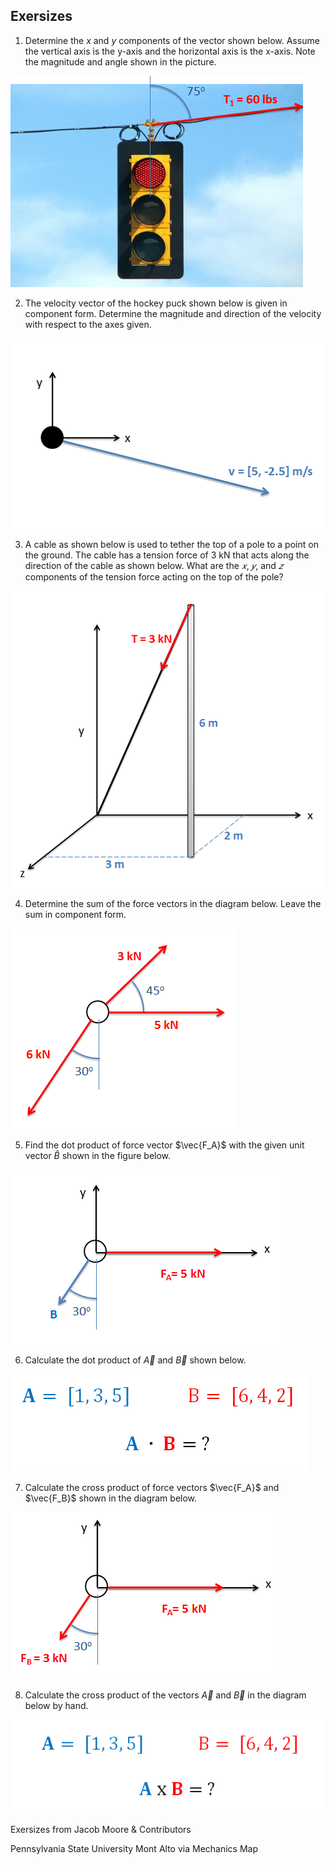 ## Exersizes

1. Determine the $x$ and $y$ components of the vector shown below. Assume the vertical axis is the y-axis and the horizontal axis is the x-axis. Note the magnitude and angle shown in the picture.

![stop light vector](images/stop-light-vector.png)

2. The velocity vector of the hockey puck shown below is given in component form. Determine the magnitude and direction of the velocity with respect to the axes given.

![hockey puck vector](images/hockey-puck-vector.png)

3. A cable as shown below is used to tether the top of a pole to a point on the ground. The cable has a tension force of 3 kN that acts along the direction of the cable as shown below. What are the  $𝑥$, $𝑦$, and $𝑧$ components of the tension force acting on the top of the pole?

![vector on pole](images/vector-on-pole.png)

4. Determine the sum of the force vectors in the diagram below. Leave the sum in component form.

![3 vectors added](images/three-vectors-added.png)

5. Find the dot product of force vector $\vec{F_A}$ with the given unit vector $\hat{B}$ shown in the figure below.

![vector dot unit vector](images/vector-dot-unit-vector.png)

6. Calculate the dot product of $\vec{A}$ and $\vec{B}$ shown below.

![vector A and B dot product](images/two-vectors-in-matrix-form-dot-product.png)

7. Calculate the cross product of force vectors $\vec{F_A}$ and $\vec{F_B}$ shown in the diagram below.

![vector Fa and Fb cross product](images/two-vectors-for-cross-product.png)

8. Calculate the cross product of the vectors $\vec{A}$ and $\vec{B}$ in the diagram below by hand.

![vectors in matrix form for cross product](images/two-vectors-in-matrix-form-for-cross-product.png)

Exersizes from Jacob Moore & Contributors

Pennsylvania State University Mont Alto via Mechanics Map
